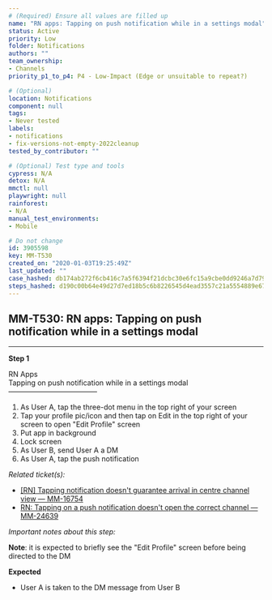 ```yaml
---
# (Required) Ensure all values are filled up
name: "RN apps: Tapping on push notification while in a settings modal"
status: Active
priority: Low
folder: Notifications
authors: ""
team_ownership: 
- Channels
priority_p1_to_p4: P4 - Low-Impact (Edge or unsuitable to repeat?)

# (Optional)
location: Notifications
component: null
tags:
- Never tested
labels: 
- notifications
- fix-versions-not-empty-2022cleanup
tested_by_contributor: ""

# (Optional) Test type and tools
cypress: N/A
detox: N/A
mmctl: null
playwright: null
rainforest: 
- N/A
manual_test_environments:
- Mobile

# Do not change
id: 3905598
key: MM-T530
created_on: "2020-01-03T19:25:49Z"
last_updated: ""
case_hashed: db174ab272f6cb416c7a5f6394f21dcbc30e6fc15a9cbe0dd9246a7d79912f1bd29d00b340fe53e6a1d7b915f077b5ef
steps_hashed: d190c00b64e49d27d7ed18b5c6b8226545d4ead3557c21a5554889e67c5b1ff7fa05ec939182c0f50206d9e6f2b4faef
---
```


<!-- (Auto-generated) Based on frontmatter's "key" and "name" -->

## MM-T530: RN apps: Tapping on push notification while in a settings modal

---

**Step 1**

RN Apps\
Tapping on push notification while in a settings modal\
–––––––––––––––––––––––––

1. As User A, tap the three-dot menu in the top right of your screen
2. Tap your profile pic/icon and then tap on Edit in the top right of your screen to open "Edit Profile" screen
3. Put app in background
4. Lock screen
5. As User B, send User A a DM
6. As User A, tap the push notification

_Related ticket(s):_

- [\[RN\] Tapping notification doesn't guarantee arrival in centre channel view — MM-16754](https://mattermost.atlassian.net/browse/MM-16754)
- [RN: Tapping on a push notification doesn't open the correct channel — MM-24639](https://mattermost.atlassian.net/browse/MM-24639)

_Important notes about this step:_

**Note**: it is expected to briefly see the "Edit Profile" screen before being directed to the DM

**Expected**

- User A is taken to the DM message from User B
